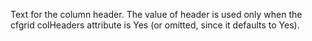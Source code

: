 Text for the column header. The value of header is used only when the cfgrid colHeaders
		attribute is Yes (or omitted, since it defaults to Yes).